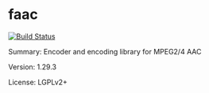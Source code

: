 #           faac

[![Build Status](https://travis-ci.org/UnitedRPMs/faac.svg?branch=master)](https://travis-ci.org/UnitedRPMs/faac)
 
Summary:        Encoder and encoding library for MPEG2/4 AAC
 
Version:        1.29.3
 
License:        LGPLv2+
 
